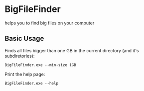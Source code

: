 # BigFileFinder
helps you to find big files on your computer

## Basic Usage
Finds all files bigger than one GB in the current directory (and it's subdiretories):
```
BigFileFinder.exe --min-size 1GB
```
Print the help page:
```
BigFileFinder.exe --help
```
